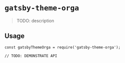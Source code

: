 # `gatsby-theme-orga`

> TODO: description

## Usage

```
const gatsbyThemeOrga = require('gatsby-theme-orga');

// TODO: DEMONSTRATE API
```
